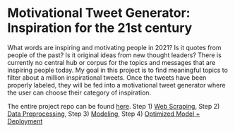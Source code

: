 # Motivational Tweet Generator: Inspiration for the 21st century
What words are inspiring and motivating people in 2021? Is it quotes from people of the past? Is it original ideas from new thought leaders? There is currently no central hub or corpus for the topics and messages that are inspiring people today. My goal in this project is to find meaningful topics to filter about a million inspirational tweets. Once the tweets have been properly labeled, they will be fed into a motivational tweet generator where the user can choose their category of inspiration.

The entire project repo can be found [here](https://github.com/tarrantcarter/Final_Capstone). 
Step 1) [Web Scraping](https://github.com/tarrantcarter/Final_Capstone/blob/main/Web_Scrape_Motivational_Tweet_Generator.ipynb), 
Step 2) [Data Preprocessing](https://github.com/tarrantcarter/Final_Capstone/blob/main/Data_Preprocessing_Motivational_Tweet_Generator.ipynb), 
Step 3) [Modeling](https://github.com/tarrantcarter/Final_Capstone/blob/main/Modeling_Motivational_Tweet_Generator.ipynb), 
Step 4) [Optimized Model + Deployment](https://github.com/tarrantcarter/Final_Capstone/blob/main/Optimal_Deployed_Motivational_Tweet_Generator.ipynb)

